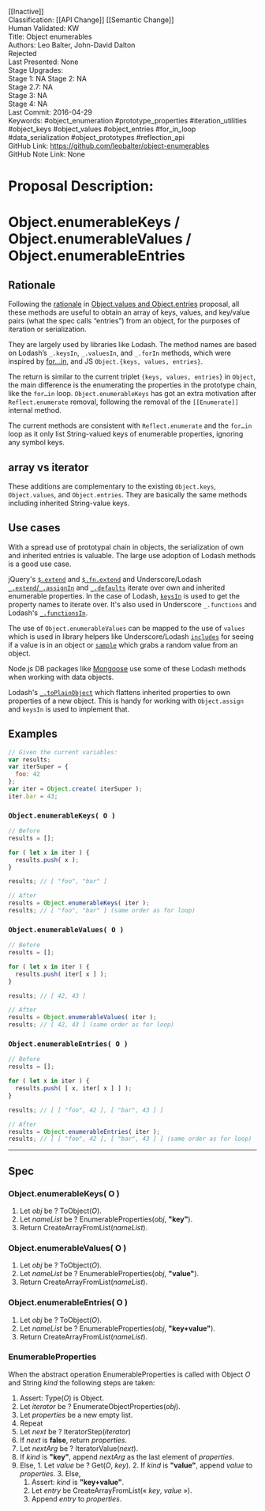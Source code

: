 [[Inactive]]<br>Classification: [[API Change]] [[Semantic Change]]<br>Human Validated: KW<br>Title: Object enumerables<br>Authors: Leo Balter, John-David Dalton<br>Rejected<br>Last Presented: None<br>Stage Upgrades:<br>Stage 1: NA
Stage 2: NA  
Stage 2.7: NA  
Stage 3: NA  
Stage 4: NA<br>Last Commit: 2016-04-29<br>Keywords: #object_enumeration #prototype_properties #iteration_utilities #object_keys #object_values #object_entries #for_in_loop #data_serialization #object_prototypes #reflection_api<br>GitHub Link: https://github.com/leobalter/object-enumerables <br>GitHub Note Link: None
# Proposal Description:<br>
# Object.enumerableKeys / Object.enumerableValues / Object.enumerableEntries

## Rationale

Following the [rationale](https://github.com/tc39/proposal-object-values-entries#rationale)
in [Object.values and Object.entries](https://github.com/tc39/proposal-object-values-entries)
proposal, all these methods are useful to obtain an array of keys, values, and
key/value pairs (what the spec calls “entries”) from an object, for the purposes
of iteration or serialization.

They are largely used by libraries like Lodash. The method names are based on Lodash’s `_.keysIn`,
`_.valuesIn`, and `_.forIn` methods, which were inspired by
[for…in](https://developer.mozilla.org/en-US/docs/Web/JavaScript/Reference/Statements/for...in),
and JS `Object.{keys, values, entries}`.

The return is similar to the current triplet `{keys, values, entries}` in `Object`,
the main difference is the enumerating the properties in the prototype chain, like
the `for…in` loop. `Object.enumerableKeys` has got an extra motivation after
`Reflect.enumerate` removal, following the removal of the `[[Enumerate]]`
internal method.

The current methods are consistent with `Reflect.enumerate` and the `for…in` loop
as it only list String-valued keys of enumerable properties, ignoring any symbol
keys.

## array vs iterator

These additions are complementary to the existing `Object.keys`, `Object.values`,
and `Object.entries`. They are basically the same methods including inherited
String-value keys.

## Use cases

With a spread use of prototypal chain in objects, the serialization of own and
inherited entries is valuable. The large use adoption of Lodash methods is a
good use case.

jQuery's [`$.extend`](http://api.jquery.com/jQuery.extend/) and
[`$.fn.extend`](http://api.jquery.com/jQuery.fn.extend/) and Underscore/Lodash
[`_.extend`/`_.assignIn`](https://lodash.com/docs#assignIn) and
[`_.defaults`](https://lodash.com/docs#defaults) iterate over own and inherited
enumerable properties. In the case of Lodash, [`keysIn`](https://lodash.com/docs#keysIn)
is used to get the property names to iterate over. It's also used in Underscore
`_.functions` and Lodash's [`_.functionsIn`](https://lodash.com/docs#functionsIn).

The use of `Object.enumerableValues` can be mapped to the use of `values` which is used
in library helpers like Underscore/Lodash [`includes`](https://lodash.com/docs#includes)
for seeing if a value is in an object or [`sample`](https://lodash.com/docs#sample)
which grabs a random value from an object.

Node.js DB packages like [Mongoose](https://github.com/Automattic/mongoose) use
some of these Lodash methods when working with data objects.

Lodash's [`_.toPlainObject`](https://lodash.com/docs#toPlainObject) which
flattens inherited properties to own properties of a new object. This is handy
for working with `Object.assign` and `keysIn` is used to implement that.

## Examples

```js
// Given the current variables:
var results;
var iterSuper = {
  foo: 42
};
var iter = Object.create( iterSuper );
iter.bar = 43;
```

### `Object.enumerableKeys( O )`

```js
// Before
results = [];

for ( let x in iter ) {
  results.push( x );
}

results; // [ "foo", "bar" ]

// After
results = Object.enumerableKeys( iter );
results; // [ "foo", "bar" ] (same order as for loop)
```

### `Object.enumerableValues( O )`

```js
// Before
results = [];

for ( let x in iter ) {
  results.push( iter[ x ] );
}

results; // [ 42, 43 ]

// After
results = Object.enumerableValues( iter );
results; // [ 42, 43 ] (same order as for loop)
```

### `Object.enumerableEntries( O )`

```js
// Before
results = [];

for ( let x in iter ) {
  results.push( [ x, iter[ x ] ] );
}

results; // [ [ "foo", 42 ], [ "bar", 43 ] ]

// After
results = Object.enumerableEntries( iter );
results; // [ [ "foo", 42 ], [ "bar", 43 ] ] (same order as for loop)
```

----

## Spec

### Object.enumerableKeys( O )

1. Let _obj_ be ? ToObject(_O_).
2. Let _nameList_ be ? EnumerableProperties(_obj_, __"key"__).
3. Return CreateArrayFromList(_nameList_).

### Object.enumerableValues( O )

1. Let _obj_ be ? ToObject(_O_).
2. Let _nameList_ be ? EnumerableProperties(_obj_, __"value"__).
3. Return CreateArrayFromList(_nameList_).

### Object.enumerableEntries( O )

1. Let _obj_ be ? ToObject(_O_).
2. Let _nameList_ be ? EnumerableProperties(_obj_, __"key+value"__).
3. Return CreateArrayFromList(_nameList_).

### EnumerableProperties

When the abstract operation EnumerableProperties is called with Object _O_ and
String _kind_ the following steps are taken:

1. Assert: Type(_O_) is Object.
2. Let _iterator_ be ? EnumerateObjectProperties(_obj_).
3. Let _properties_ be a new empty list.
4. Repeat
  1. Let _next_ be ? IteratorStep(_iterator_)
  2. If _next_ is __false__, return _properties_.
  3. Let _nextArg_ be ? IteratorValue(_next_).
  4. If _kind_ is __"key"__, append _nextArg_ as the last element of _properties_.
  5. Else,
    1. Let _value_ be ? Get(_O_, _key_).
    2. If _kind_ is __"value"__, append _value_ to _properties_.
    3. Else,
      1. Assert: _kind_ is __"key+value"__.
      2. Let _entry_ be CreateArrayFromList(« _key_, _value_ »).
      3. Append _entry_ to _properties_.